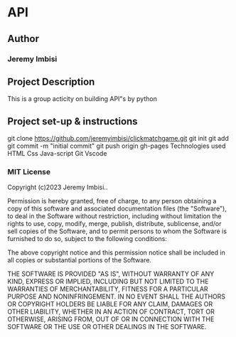 # API
## Author

### Jeremy Imbisi

## Project Description
This is a group acticity on building API"s by python 

## Project set-up & instructions
git clone https://github.com/jeremyimbisi/clickmatchgame.git
git init
git add<All>
git commit -m "initial commit"
git push origin gh-pages
Technologies used
HTML Css Java-script Git Vscode


### MIT License

Copyright (c)2023 Jeremy Imbisi..

Permission is hereby granted, free of charge, to any person obtaining a copy of this software and associated documentation files (the "Software"), to deal in the Software without restriction, including without limitation the rights to use, copy, modify, merge, publish, distribute, sublicense, and/or sell copies of the Software, and to permit persons to whom the Software is furnished to do so, subject to the following conditions:

The above copyright notice and this permission notice shall be included in all copies or substantial portions of the Software.

THE SOFTWARE IS PROVIDED "AS IS", WITHOUT WARRANTY OF ANY KIND, EXPRESS OR IMPLIED, INCLUDING BUT NOT LIMITED TO THE WARRANTIES OF MERCHANTABILITY, FITNESS FOR A PARTICULAR PURPOSE AND NONINFRINGEMENT. IN NO EVENT SHALL THE AUTHORS OR COPYRIGHT HOLDERS BE LIABLE FOR ANY CLAIM, DAMAGES OR OTHER LIABILITY, WHETHER IN AN ACTION OF CONTRACT, TORT OR OTHERWISE, ARISING FROM, OUT OF OR IN CONNECTION WITH THE SOFTWARE OR THE USE OR OTHER DEALINGS IN THE SOFTWARE.
